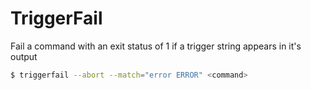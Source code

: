 TriggerFail
===========

Fail a command with an exit status of 1 if a trigger string appears in it's output

```sh
$ triggerfail --abort --match="error ERROR" <command>
```
